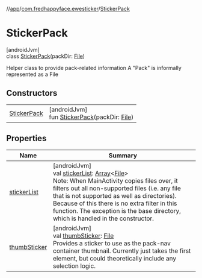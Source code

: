 //[app](../../../index.md)/[com.fredhappyface.ewesticker](../index.md)/[StickerPack](index.md)

# StickerPack

[androidJvm]\
class [StickerPack](index.md)(packDir: [File](https://developer.android.com/reference/kotlin/java/io/File.html))

Helper class to provide pack-related information A "Pack" is informally represented as a File

## Constructors

| | |
|---|---|
| [StickerPack](-sticker-pack.md) | [androidJvm]<br>fun [StickerPack](-sticker-pack.md)(packDir: [File](https://developer.android.com/reference/kotlin/java/io/File.html)) |

## Properties

| Name | Summary |
|---|---|
| [stickerList](sticker-list.md) | [androidJvm]<br>val [stickerList](sticker-list.md): [Array](https://kotlinlang.org/api/latest/jvm/stdlib/kotlin/-array/index.html)&lt;[File](https://developer.android.com/reference/kotlin/java/io/File.html)&gt;<br>Note: When MainActivity copies files over, it filters out all non-supported files (i.e. any file that is not supported as well as directories). Because of this there is no extra filter in this function. The exception is the base directory, which is handled in the constructor. |
| [thumbSticker](thumb-sticker.md) | [androidJvm]<br>val [thumbSticker](thumb-sticker.md): [File](https://developer.android.com/reference/kotlin/java/io/File.html)<br>Provides a sticker to use as the pack-nav container thumbnail. Currently just takes the first element, but could theoretically include any selection logic. |
